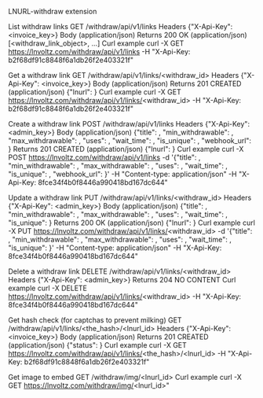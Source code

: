LNURL-withdraw extension

List withdraw links
GET /withdraw/api/v1/links
Headers
{"X-Api-Key": <invoice_key>}
Body (application/json)
Returns 200 OK (application/json)
[<withdraw_link_object>, ...]
Curl example
curl -X GET https://lnvoltz.com/withdraw/api/v1/links -H "X-Api-Key: b2f68df91c8848f6a1db26f2e403321f"

Get a withdraw link
GET /withdraw/api/v1/links/<withdraw_id>
Headers
{"X-Api-Key": <invoice_key>}
Body (application/json)
Returns 201 CREATED (application/json)
{"lnurl": <string>}
Curl example
curl -X GET https://lnvoltz.com/withdraw/api/v1/links/<withdraw_id> -H "X-Api-Key: b2f68df91c8848f6a1db26f2e403321f"

Create a withdraw link
POST /withdraw/api/v1/links
Headers
{"X-Api-Key": <admin_key>}
Body (application/json)
{"title": <string>, "min_withdrawable": <integer>, "max_withdrawable": <integer>, "uses": <integer>, "wait_time": <integer>, "is_unique": <boolean>, "webhook_url": <string>}
Returns 201 CREATED (application/json)
{"lnurl": <string>}
Curl example
curl -X POST https://lnvoltz.com/withdraw/api/v1/links -d '{"title": <string>, "min_withdrawable": <integer>, "max_withdrawable": <integer>, "uses": <integer>, "wait_time": <integer>, "is_unique": <boolean>, "webhook_url": <string>}' -H "Content-type: application/json" -H "X-Api-Key: 8fce34f4b0f8446a990418bd167dc644"

Update a withdraw link
PUT /withdraw/api/v1/links/<withdraw_id>
Headers
{"X-Api-Key": <admin_key>}
Body (application/json)
{"title": <string>, "min_withdrawable": <integer>, "max_withdrawable": <integer>, "uses": <integer>, "wait_time": <integer>, "is_unique": <boolean>}
Returns 200 OK (application/json)
{"lnurl": <string>}
Curl example
curl -X PUT https://lnvoltz.com/withdraw/api/v1/links/<withdraw_id> -d '{"title": <string>, "min_withdrawable": <integer>, "max_withdrawable": <integer>, "uses": <integer>, "wait_time": <integer>, "is_unique": <boolean>}' -H "Content-type: application/json" -H "X-Api-Key: 8fce34f4b0f8446a990418bd167dc644"

Delete a withdraw link
DELETE /withdraw/api/v1/links/<withdraw_id>
Headers
{"X-Api-Key": <admin_key>}
Returns 204 NO CONTENT
Curl example
curl -X DELETE https://lnvoltz.com/withdraw/api/v1/links/<withdraw_id> -H "X-Api-Key: 8fce34f4b0f8446a990418bd167dc644"

Get hash check (for captchas to prevent milking)
GET /withdraw/api/v1/links/<the_hash>/<lnurl_id>
Headers
{"X-Api-Key": <invoice_key>}
Body (application/json)
Returns 201 CREATED (application/json)
{"status": <bool>}
Curl example
curl -X GET https://lnvoltz.com/withdraw/api/v1/links/<the_hash>/<lnurl_id> -H "X-Api-Key: b2f68df91c8848f6a1db26f2e403321f"

Get image to embed
GET /withdraw/img/<lnurl_id>
Curl example
curl -X GET https://lnvoltz.com/withdraw/img/<lnurl_id>"

